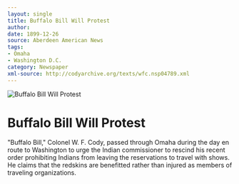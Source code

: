 ```yaml
---
layout: single
title: Buffalo Bill Will Protest
author: 
date: 1899-12-26
source: Aberdeen American News
tags:
- Omaha
- Washington D.C.
category: Newspaper
xml-source: http://codyarchive.org/texts/wfc.nsp04789.xml
---
```


![Buffalo Bill Will Protest](http://codyarchive.org/figures/250/wfc.nsp04789.1.jpg "Buffalo Bill Will Protest")

# Buffalo Bill Will Protest

"Buffalo Bill," Colonel W. F. Cody, passed through Omaha during the day en route to Washington to urge the Indian commissioner to rescind his recent order prohibiting Indians from leaving the reservations to travel with shows. He claims that the redskins are benefitted rather than injured as members of traveling organizations.